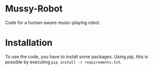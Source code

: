 # Mussy-Robot
Code for a human-aware music-playing robot.

# Installation
To use the code, you have to install some packages. Using *pip*, this is possible by executing `pip install -r requirements.txt`.